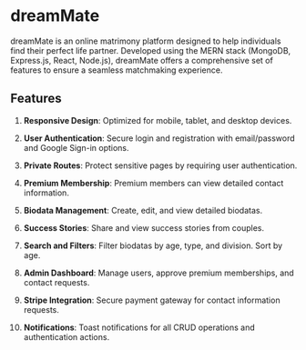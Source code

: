 # dreamMate

dreamMate is an online matrimony platform designed to help individuals find their perfect life partner. Developed using the MERN stack (MongoDB, Express.js, React, Node.js), dreamMate offers a comprehensive set of features to ensure a seamless matchmaking experience.

## Features

1. **Responsive Design**:
 Optimized for mobile, tablet, and desktop devices.

2. **User Authentication**:
 Secure login and registration with email/password and Google Sign-in options.

3. **Private Routes**:
 Protect sensitive pages by requiring user authentication.

4. **Premium Membership**: 
Premium members can view detailed contact information.

5. **Biodata Management**: 
Create, edit, and view detailed biodatas.

6. **Success Stories**: 
Share and view success stories from couples.

7. **Search and Filters**:
 Filter biodatas by age, type, and division. Sort by age.

8. **Admin Dashboard**:
 Manage users, approve premium memberships, and contact requests.

9. **Stripe Integration**:
 Secure payment gateway for contact information requests.

10. **Notifications**:
 Toast notifications for all CRUD operations and authentication actions.